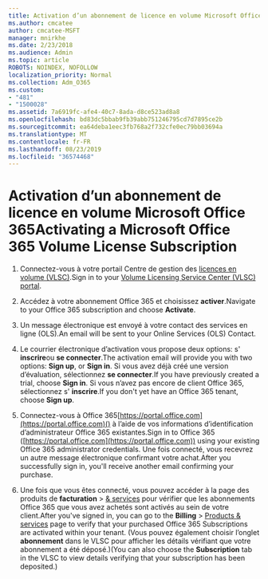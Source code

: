 ```yaml
---
title: Activation d’un abonnement de licence en volume Microsoft Office 365
ms.author: cmcatee
author: cmcatee-MSFT
manager: mnirkhe
ms.date: 2/23/2018
ms.audience: Admin
ms.topic: article
ROBOTS: NOINDEX, NOFOLLOW
localization_priority: Normal
ms.collection: Adm_O365
ms.custom:
- "481"
- "1500028"
ms.assetid: 7a6919fc-afe4-40c7-8ada-d8ce523ad8a8
ms.openlocfilehash: bd83dc5bbab9fb39abb751246795cd7d7895ce2b
ms.sourcegitcommit: ea64deba1eec3fb768a2f732cfe0ec79bb03694a
ms.translationtype: MT
ms.contentlocale: fr-FR
ms.lasthandoff: 08/23/2019
ms.locfileid: "36574468"
---
```

# <a name="activating-a-microsoft-office-365-volume-license-subscription"></a><span data-ttu-id="54b63-102">Activation d’un abonnement de licence en volume Microsoft Office 365</span><span class="sxs-lookup"><span data-stu-id="54b63-102">Activating a Microsoft Office 365 Volume License Subscription</span></span>

1. <span data-ttu-id="54b63-103">Connectez-vous à votre portail Centre de gestion des [licences en volume (VLSC)](http://go.microsoft.com/fwlink/p/?LinkId=329762).</span><span class="sxs-lookup"><span data-stu-id="54b63-103">Sign in to your [Volume Licensing Service Center (VLSC) portal](http://go.microsoft.com/fwlink/p/?LinkId=329762).</span></span>

2. <span data-ttu-id="54b63-104">Accédez à votre abonnement Office 365 et choisissez **activer**.</span><span class="sxs-lookup"><span data-stu-id="54b63-104">Navigate to your Office 365 subscription and choose **Activate**.</span></span>

3. <span data-ttu-id="54b63-105">Un message électronique est envoyé à votre contact des services en ligne (OLS).</span><span class="sxs-lookup"><span data-stu-id="54b63-105">An email will be sent to your Online Services (OLS) Contact.</span></span>

4. <span data-ttu-id="54b63-106">Le courrier électronique d’activation vous propose deux options: s' **inscrire**ou **se connecter**.</span><span class="sxs-lookup"><span data-stu-id="54b63-106">The activation email will provide you with two options: **Sign up**, or **Sign in**.</span></span> <span data-ttu-id="54b63-107">Si vous avez déjà créé une version d’évaluation, sélectionnez **se connecter**.</span><span class="sxs-lookup"><span data-stu-id="54b63-107">If you have previously created a trial, choose **Sign in**.</span></span> <span data-ttu-id="54b63-108">Si vous n’avez pas encore de client Office 365, sélectionnez s' **inscrire**.</span><span class="sxs-lookup"><span data-stu-id="54b63-108">If you don't yet have an Office 365 tenant, choose **Sign up**.</span></span>

5. <span data-ttu-id="54b63-109">Connectez-vous à Office 365[https://portal.office.com](https://portal.office.com)() à l’aide de vos informations d’identification d’administrateur Office 365 existantes.</span><span class="sxs-lookup"><span data-stu-id="54b63-109">Sign in to Office 365 ([https://portal.office.com](https://portal.office.com)) using your existing Office 365 administrator credentials.</span></span> <span data-ttu-id="54b63-110">Une fois connecté, vous recevrez un autre message électronique confirmant votre achat.</span><span class="sxs-lookup"><span data-stu-id="54b63-110">After you successfully sign in, you'll receive another email confirming your purchase.</span></span>

6. <span data-ttu-id="54b63-111">Une fois que vous êtes connecté, vous pouvez accéder à la page des produits de **facturation** \> [& services](https://go.microsoft.com/fwlink/p/?linkid=842054) pour vérifier que les abonnements Office 365 que vous avez achetés sont activés au sein de votre client.</span><span class="sxs-lookup"><span data-stu-id="54b63-111">After you've signed in, you can go to the **Billing** \> [Products & services](https://go.microsoft.com/fwlink/p/?linkid=842054) page to verify that your purchased Office 365 Subscriptions are activated within your tenant.</span></span> <span data-ttu-id="54b63-112">(Vous pouvez également choisir l’onglet **abonnement** dans le VLSC pour afficher les détails vérifiant que votre abonnement a été déposé.)</span><span class="sxs-lookup"><span data-stu-id="54b63-112">(You can also choose the **Subscription** tab in the VLSC to view details verifying that your subscription has been deposited.)</span></span>